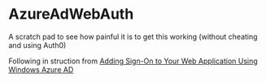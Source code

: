 AzureAdWebAuth
==============

A scratch pad to see how painful it is to get this working (without cheating and using Auth0)


Following in struction from [Adding Sign-On to Your Web Application Using Windows Azure AD]( http://msdn.microsoft.com/en-us/library/windowsazure/dn151790.aspx)
